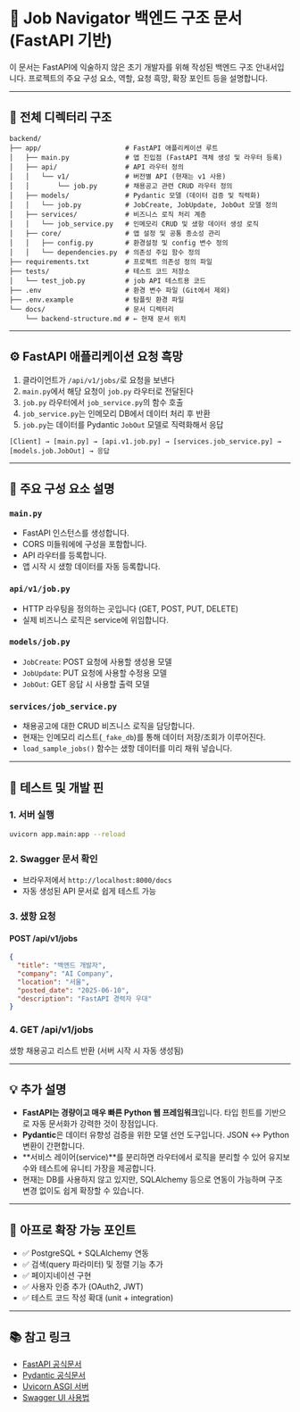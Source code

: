 # 📘 Job Navigator 백엔드 구조 문서 (FastAPI 기반)

이 문서는 FastAPI에 익술하지 않은 초기 개발자를 위해 작성된 백엔드 구조 안내서입니다. 프로젝트의 주요 구성 요소, 역할, 요청 흑망, 확장 포인트 등을 설명합니다.

---

## 📁 전체 디렉터리 구조

```
backend/
├── app/                     # FastAPI 애플리케이션 루트
│   ├── main.py              # 앱 진입점 (FastAPI 객체 생성 및 라우터 등록)
│   ├── api/                 # API 라우터 정의
│   │   └── v1/              # 버전별 API (현재는 v1 사용)
│   │       └── job.py       # 채용공고 관련 CRUD 라우터 정의
│   ├── models/              # Pydantic 모델 (데이터 검증 및 직력화)
│   │   └── job.py           # JobCreate, JobUpdate, JobOut 모델 정의
│   ├── services/            # 비즈니스 로직 처리 계층
│   │   └── job_service.py   # 인메모리 CRUD 및 샜항 데이터 생성 로직
│   ├── core/                # 앱 설정 및 공통 종소성 관리
│   │   ├── config.py        # 환경설정 및 config 변수 정의
│   │   └── dependencies.py  # 의존성 주입 함수 정의
├── requirements.txt         # 프로젝트 의존성 정의 파일
├── tests/                   # 테스트 코드 저장소
│   └── test_job.py          # job API 테스트용 코드
├── .env                     # 환경 변수 파일 (Git에서 제외)
├── .env.example             # 탐플릿 환경 파일
└── docs/                    # 문서 디렉터리
    └── backend-structure.md # ← 현재 문서 위치
```

---

## ⚙️ FastAPI 애플리케이션 요청 흑망

1. 클라이언트가 `/api/v1/jobs/`로 요청을 보낸다
2. `main.py`에서 해당 요청이 `job.py` 라우터로 전달된다
3. `job.py` 라우터에서 `job_service.py`의 함수 호출
4. `job_service.py`는 인메모리 DB에서 데이터 처리 후 반환
5. `job.py`는 데이터를 Pydantic `JobOut` 모델로 직력화해서 응답

```
[Client] → [main.py] → [api.v1.job.py] → [services.job_service.py] → [models.job.JobOut] → 응답
```

---

## 🧰 주요 구성 요소 설명

### `main.py`

* FastAPI 인스턴스를 생성합니다.
* CORS 미들워에에 구성을 포함합니다.
* API 라우터를 등록합니다.
* 앱 시작 시 샜항 데이터를 자동 등록합니다.

### `api/v1/job.py`

* HTTP 라우팅을 정의하는 곳입니다 (GET, POST, PUT, DELETE)
* 실제 비즈니스 로직은 service에 위임합니다.

### `models/job.py`

* `JobCreate`: POST 요청에 사용할 생성용 모델
* `JobUpdate`: PUT 요청에 사용할 수정용 모델
* `JobOut`: GET 응답 시 사용할 출력 모델

### `services/job_service.py`

* 채용공고에 대한 CRUD 비즈니스 로직을 담당합니다.
* 현재는 인메모리 리스트(`_fake_db`)를 통해 데이터 저장/조회가 이루어진다.
* `load_sample_jobs()` 함수는 샜항 데이터를 미리 채워 넣습니다.

---

## 🧪 테스트 및 개발 핀

### 1. 서버 실행

```bash
uvicorn app.main:app --reload
```

### 2. Swagger 문서 확인

* 브라우저에서 `http://localhost:8000/docs`
* 자동 생성된 API 문서로 쉽게 테스트 가능

### 3. 샜항 요청

#### POST /api/v1/jobs

```json
{
  "title": "백엔드 개발자",
  "company": "AI Company",
  "location": "서울",
  "posted_date": "2025-06-10",
  "description": "FastAPI 경력자 우대"
}
```

### 4. GET /api/v1/jobs

샜항 채용공고 리스트 반환 (서버 시작 시 자동 생성됨)

---

## 💡 추가 설명

* **FastAPI는 경량이고 매우 빠른 Python 웹 프레임워크**입니다. 타입 힌트를 기반으로 자동 문서화가 강력한 것이 장점입니다.
* **Pydantic**은 데이터 유향성 검증을 위한 모델 선언 도구입니다. JSON ↔ Python 변환이 간편합니다.
* \*\*서비스 레이어(service)\*\*를 분리하면 라우터에서 로직을 분리할 수 있어 유지보수와 테스트에 유니티 가장을 제공합니다.
* 현재는 DB를 사용하지 않고 있지만, SQLAlchemy 등으로 연동이 가능하며 구조 변경 없이도 쉽게 확장할 수 있습니다.

---

## 🚀 아프로 확장 가능 포인트

* ✅ PostgreSQL + SQLAlchemy 연동
* ✅ 검색(query 파라미터) 및 정렬 기능 추가
* ✅ 페이지네이션 구현
* ✅ 사용자 인증 추가 (OAuth2, JWT)
* ✅ 테스트 코드 작성 확대 (unit + integration)

---

## 📚 참고 링크

* [FastAPI 공식문서](https://fastapi.tiangolo.com/ko/)
* [Pydantic 공식문서](https://docs.pydantic.dev/)
* [Uvicorn ASGI 서버](https://www.uvicorn.org/)
* [Swagger UI 사용법](https://swagger.io/tools/swagger-ui/)

